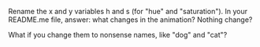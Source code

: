 Rename the x and y variables h and s (for "hue" and "saturation"). In your README.me file,
answer:
what changes in the animation?
Nothing change?


What if you change them to nonsense names, like "dog" and "cat"?
